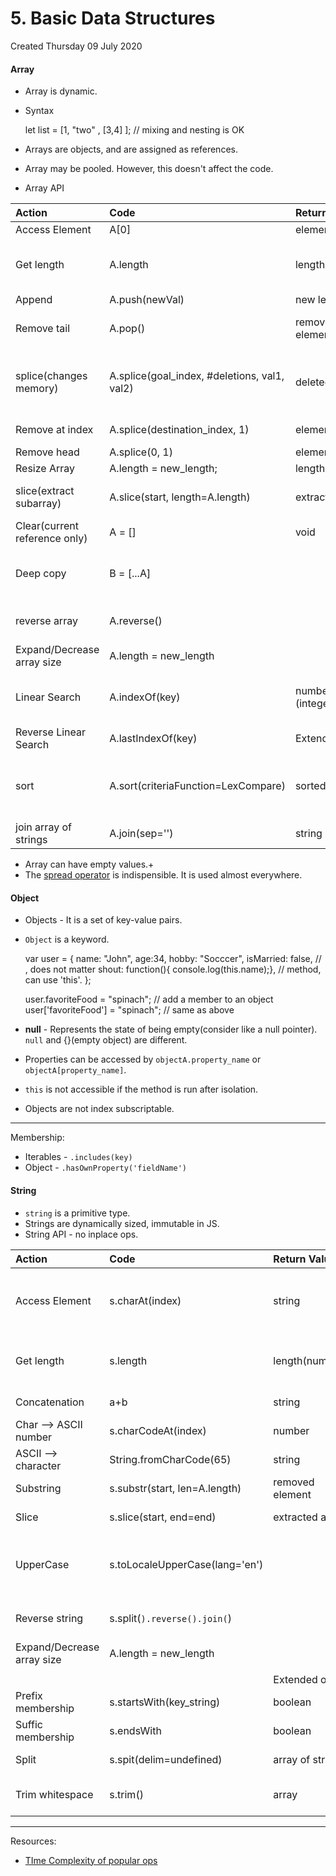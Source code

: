 # 5. Basic Data Structures
Created Thursday 09 July 2020

#### Array
- Array is dynamic.
- Syntax

  let list = [1, "two" , [3,4] ]; // mixing and nesting is OK

- Arrays are objects, and are assigned as references.
- Array may be pooled. However, this doesn't affect the code.
- Array API

| Action                        | Code                                         | Return Value     | Comment                                                                      |
| :---------------------------- | :------------------------------------------- | :--------------- | :--------------------------------------------------------------------------- |
| Access Element                | A[0]                                         | element          | Same as C++                                                                  |
| Get length                    | A.length                                     | length(number)   | This property is readable/writable: it can change array size.                |
| Append                        | A.push(newVal)                               | new length       |                                                                              |
| Remove tail                   | A.pop()                                      | removed element  | returns removed element. Error if array is empty.                            |
| splice(changes memory)        | A.splice(goal_index, #deletions, val1, val2) | deleted array    | Delete #deletion elements and add val1, val2 etc at goal index(inclusive).   |
| Remove at index               | A.splice(destination_index, 1)               | element          | Removes ith element                                                          |
| Remove head                   | A.splice(0, 1)                               | element          |                                                                              |
| Resize Array                  | A.length = new_length;                       | length(number)   |                                                                              |
| slice(extract subarray)       | A.slice(start, length=A.length)              | extracted array  | No change in array, just like substr in C++                                  |
| Clear(current reference only) | A = []                                       | void             | No change at memory location.                                                |
| Deep copy                     | B = [...A]                                   |                  | New memory allocated, same behavior for array literal rvalue.                |
| reverse array                 | A.reverse()                                  |                  | Inplace and reference as return value.                                       |
| Expand/Decrease array size    | A.length = new_length                        |                  | Change is in-place.                                                          |
| Linear Search                 | A.indexOf(key)                               | number (integer) | Returns -1 if key not found. Returns leftmost key index (if duplicates).     |
| Reverse Linear Search         | A.lastIndexOf(key)                           | Extended ops     |                                                                              |
| sort                          | A.sort(criteriaFunction=LexCompare)          | sorted array     | function (a, b) { return numericDifference}; Return negative, 0 or positive. |
| join array of strings         | A.join(sep='')                               | string           |                                                                              |

- Array can have empty values.+
- The [spread operator](4._Advanced_Arrays.md) is indispensible. It is used almost everywhere.

#### Object
- Objects - It is a set of key-value pairs.
- `Object` is a keyword.

  var user = {
  name: "John",
  age:34,
  hobby: "Socccer",
  isMarried: false, // , does not matter
  shout: function(){ console.log(this.name);}, // method, can use 'this'.
  };

  user.favoriteFood = "spinach"; // add a member to an object
  user['favoriteFood'] = "spinach"; // same as above

- **null** - Represents the state of being empty(consider like a null pointer). `null` and {}(empty object) are different.
- Properties can be accessed by `objectA.property_name` or `objectA[property_name]`.
- `this` is not accessible if the method is run after isolation.
- Objects are not index subscriptable.

---

Membership:

- Iterables - `.includes(key)`
- Object - `.hasOwnProperty('fieldName')`

#### String
- `string` is a primitive type.
- Strings are dynamically sized, immutable in JS.
- String API - no inplace ops.

| Action                     | Code                           | Return Value     | Comment                                                            |
| :------------------------- | :----------------------------- | :--------------- | :----------------------------------------------------------------- |
| Access Element             | s.charAt(index)                | string           | [] works too. But fails for edge cases - 'hello'[true] is an error |
| Get length                 | s.length                       | length(number)   | This property is readable/writable: it can change array size.      |
| Concatenation              | a+b                            | string           | Works with non-string                                              |
| Char --> ASCII number      | s.charCodeAt(index)            | number           |                                                                    |
| ASCII --> character        | String.fromCharCode(65)        | string           | Need to use String class                                           |
| Substring                  | s.substr(start, len=A.length)  | removed element  | start, length based extraction                                     |
| Slice                      | s.slice(start, end=end)        | extracted array  | [start, end) based extraction                                      |
| UpperCase                  | s.toLocaleUpperCase(lang='en') |                  | same as toUpperCase() for EN. Similar syntax for lowercase.        |
| Reverse string             | s.split(`).reverse().join(`)   |                  | Inplace and reference as return value.                             |
| Expand/Decrease array size | A.length = new_length          |                  | Change is in-place.                                                |
|                            |                                |                  |                                                                    |
|                            |                                | Extended ops     |                                                                    |
| Prefix membership          | s.startsWith(key_string)       | boolean          | Same as Python3                                                    |
| Suffic membership          | s.endsWith                     | boolean          | Same as Python3                                                    |
| Split                      | s.spit(delim=undefined)        | array of strings | No splitting without delimiter                                     |
| Trim whitespace            | s.trim()                       | array            | No arguments. trimLeft, trimRight are available.                   |

---

Resources:

- [TIme Complexity of popular ops](https://dev.to/lukocastillo/time-complexity-big-0-for-javascript-array-methods-and-examples-mlg)

